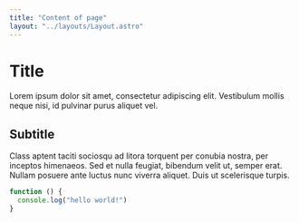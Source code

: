 ```yaml
---
title: "Content of page"
layout: "../layouts/Layout.astro"
---
```


# Title

Lorem ipsum dolor sit amet, consectetur adipiscing elit. Vestibulum mollis neque nisi, id pulvinar purus aliquet vel.

## Subtitle

Class aptent taciti sociosqu ad litora torquent per conubia nostra, per inceptos himenaeos. Sed et nulla feugiat, bibendum velit ut, semper erat. Nullam posuere ante luctus nunc viverra aliquet. Duis ut scelerisque turpis.

```javascript
function () {
  console.log("hello world!")
}
```
